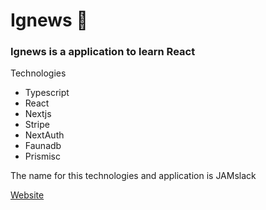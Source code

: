 # Ignews 📝

### Ignews is a application to learn React

Technologies

- Typescript
- React
- Nextjs
- Stripe
- NextAuth
- Faunadb
- Prismisc

The name for this technologies and application is JAMslack

[Website](https://ignews-g8yafjmxa-alanpoveda.vercel.app)